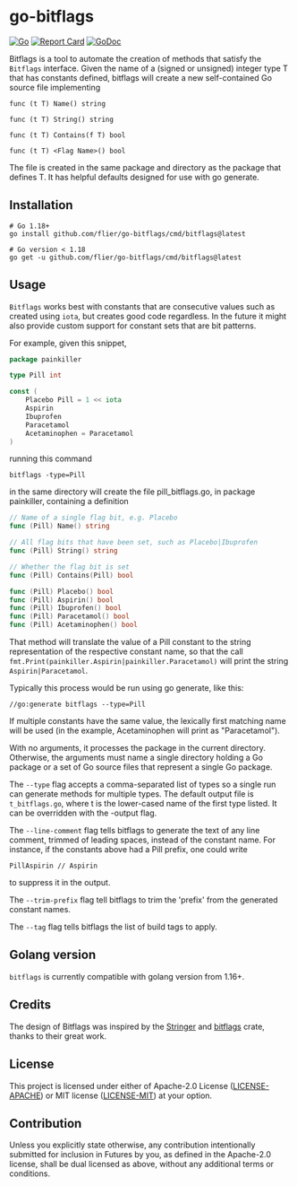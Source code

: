 # go-bitflags

[![Go](https://github.com/flier/go-bitflags/actions/workflows/go.yml/badge.svg)](https://github.com/flier/go-bitflags/actions/workflows/go.yml)
[![Report Card](https://goreportcard.com/badge/flier/go-bitflags)](https://goreportcard.com/report/flier/go-bitflags)
[![GoDoc](https://pkg.go.dev/badge/flier/go-bitflags.svg)](https://pkg.go.dev/flier/go-bitflags)

Bitflags is a tool to automate the creation of methods that satisfy the
`Bitflags` interface. Given the name of a (signed or unsigned) integer
type T that has constants defined, bitflags will create a new self-contained
Go source file implementing

    func (t T) Name() string

    func (t T) String() string

    func (t T) Contains(f T) bool

    func (t T) <Flag Name>() bool

The file is created in the same package and directory as the package that
defines T. It has helpful defaults designed for use with go generate.

## Installation

    # Go 1.18+
    go install github.com/flier/go-bitflags/cmd/bitflags@latest

    # Go version < 1.18
    go get -u github.com/flier/go-bitflags/cmd/bitflags@latest

## Usage

`Bitflags` works best with constants that are consecutive values such as
created using `iota`, but creates good code regardless. In the future it might
also provide custom support for constant sets that are bit patterns.

For example, given this snippet,

```go
package painkiller

type Pill int

const (
    Placebo Pill = 1 << iota
    Aspirin
    Ibuprofen
    Paracetamol
    Acetaminophen = Paracetamol
)
```

running this command

    bitflags -type=Pill

in the same directory will create the file pill_bitflags.go, in package
painkiller, containing a definition

``` go
// Name of a single flag bit, e.g. Placebo
func (Pill) Name() string

// All flag bits that have been set, such as Placebo|Ibuprofen
func (Pill) String() string

// Whether the flag bit is set
func (Pill) Contains(Pill) bool

func (Pill) Placebo() bool
func (Pill) Aspirin() bool
func (Pill) Ibuprofen() bool
func (Pill) Paracetamol() bool
func (Pill) Acetaminophen() bool
```

That method will translate the value of a Pill constant to the string
representation of the respective constant name, so that the call
`fmt.Print(painkiller.Aspirin|painkiller.Paracetamol)` will print the string
`Aspirin|Paracetamol`.

Typically this process would be run using go generate, like this:

    //go:generate bitflags --type=Pill

If multiple constants have the same value, the lexically first matching name
will be used (in the example, Acetaminophen will print as "Paracetamol").

With no arguments, it processes the package in the current directory.
Otherwise, the arguments must name a single directory holding a Go package
or a set of Go source files that represent a single Go package.

The `--type` flag accepts a comma-separated list of types so a single run can
generate methods for multiple types. The default output file is `t_bitflags.go`,
where t is the lower-cased name of the first type listed. It can be
overridden with the -output flag.

The `--line-comment` flag tells bitflags to generate the text of any line
comment, trimmed of leading spaces, instead of the constant name. For
instance, if the constants above had a Pill prefix, one could write

    PillAspirin // Aspirin

to suppress it in the output.

The `--trim-prefix` flag tell bitflags to trim the 'prefix' from the generated constant names.

The `--tag` flag tells bitflags the list of build tags to apply.

## Golang version

`bitflags` is currently compatible with golang version from 1.16+.

## Credits

The design of Bitflags was inspired by the [Stringer](https://pkg.go.dev/golang.org/x/tools/cmd/stringer) and [bitflags](https://github.com/bitflags/bitflags) crate, thanks to their great work.

## License

This project is licensed under either of Apache-2.0 License ([LICENSE-APACHE](LICENSE-APACHE)) or MIT license ([LICENSE-MIT](LICENSE-MIT)) at your option.

## Contribution

Unless you explicitly state otherwise, any contribution intentionally submitted
for inclusion in Futures by you, as defined in the Apache-2.0 license, shall be
dual licensed as above, without any additional terms or conditions.

